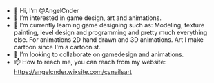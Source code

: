 - 👋 Hi, I’m @AngelCnder
- 👀 I’m interested in game design, art and animations. 
- 🌱 I’m currently learning game designing such as: Modeling, texture painting, level design and programming and pretty much everything else. For animations 2D hand drawn
and 3D animations. Art I make cartoon since I'm a cartoonist. 
- 💞️ I’m looking to collaborate on gamedesign and animations. 
- 📫 How to reach me, you can reach from my website: https://angelcnder.wixsite.com/cynailsart



<!---
AngelCnder/AngelCnder is a ✨ special ✨ repository because its `README.md` (this file) appears on your GitHub profile.
You can click the Preview link to take a look at your changes.
--->
